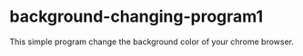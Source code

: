 # background-changing-program1
This simple program change the background color  of your chrome browser.
